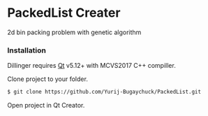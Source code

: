 # PackedList Creater

2d bin packing problem with genetic algorithm

### Installation

Dillinger requires [Qt](https://www.qt.io/) v5.12+ with MCVS2017 C++ compiller.

Clone project to your folder.

```sh
$ git clone https://github.com/Yurij-Bugaychuck/PackedList.git
```

Open project in Qt Creator.
